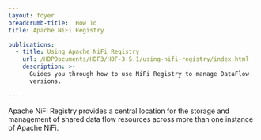 ```yaml
---
layout: foyer
breadcrumb-title:  How To
title: Apache NiFi Registry

publications:
  - title: Using Apache NiFi Registry
    url: /HDPDocuments/HDF3/HDF-3.5.1/using-nifi-registry/index.html
    description: >-
      Guides you through how to use NiFi Registry to manage DataFlow
      versions.

---
```


Apache NiFi Registry provides a central location for the storage and
management of shared data flow resources across more than one instance
of Apache NiFi.
